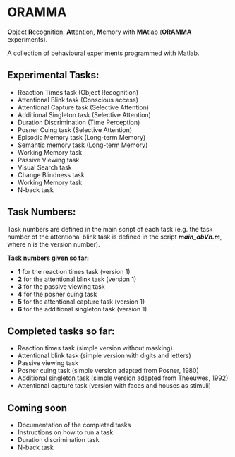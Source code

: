# ORAMMA
**O**bject **R**ecognition, **A**ttention, **M**emory with **MA**tlab (**ORAMMA** experiments). 

A collection of behavioural experiments programmed with Matlab.

## Experimental Tasks:
* Reaction Times task (Object Recognition)
* Attentional Blink task (Conscious access)
* Attentional Capture task (Selective Attention)
* Additional Singleton task (Selective Attention)
* Duration Discrimination (Time Perception)
* Posner Cuing task (Selective Attention)
* Episodic Memory task (Long-term Memory)
* Semantic memory task (Long-term Memory)
* Working Memory task
* Passive Viewing task
* Visual Search task
* Change Blindness task
* Working Memory task
* N-back task

## Task Numbers:
Task numbers are defined in the main script of each task (e.g. the task number of the attentional blink task is defined in the script ***main_abVn.m***, where **n** is the version number). 

**Task numbers given so far:**

* **1** for the reaction times task (version 1)
* **2** for the attentional blink task (version 1)
* **3** for the passive viewing task
* **4** for the posner cuing task
* **5** for the attentional capture task (version 1)
* **6** for the additional singleton task (version 1)

## Completed tasks so far:
* Reaction times task (simple version without masking)
* Attentional blink task (simple version with digits and letters)
* Passive viewing task 
* Posner cuing task (simple version adapted from Posner, 1980)
* Additional singleton task (simple version adapted from Theeuwes, 1992)
* Attentional capture task (version with faces and houses as stimuli)

## Coming soon
* Documentation of the completed tasks  
* Instructions on how to run a task
* Duration discrimination task
* N-back task
